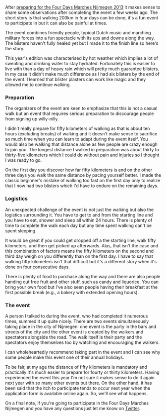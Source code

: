 <!--
.. title: How To Walk 200km in Four Days
.. slug: four-days-marches-nijmegen-2013
.. date: 2013/08/10 23:34:00
.. tags: four-days-marches, walking, the-netherlands
.. link:
.. description:
-->

After [preparing for the Four Days Marches Nijmegen 2013](/posts/participating-in-the-international-four-days-marches-nijmegen.html)
it makes sense to share some observations after completing the event a
few weeks ago. The short story is that walking 200km in four days can be done,
it's a fun event to participate in but it can also be painful at times.

The event combines friendly people, typical Dutch music and marching military forces
into a fun spectacle with its ups and downs along the way. The blisters haven't
fully healed yet but I made it to the finish line so here's the story.

This year's edition was characterised by hot weather which implies a lot of
sweating and drinking water to stay hydrated. Fortunately this is easier to live
with than a day of heavy rain which will pretty much guarantee blisters.
In my case it didn't make much difference as I had six blisters by the end of
the event. I learned that blister plasters can work like magic and they
allowed me to continue walking.

### Preparation ###

The organizers of the event are keen to emphasize that this is not a casual
walk but an event that requires serious preparation to discourage people from
signing up willy-nilly.

I didn't really prepare for fifty kilometers of walking as that is about ten
hours (excluding breaks) of walking and it doesn't make sense to sacrifice
so much time when you can learn to adapt during the event itself. You would also
be walking that distance alone as few people are crazy enough to join you. The
longest distance I walked in preparation was about thirty to thirty-five kilometers
which I could do without pain and injuries so I thought I was ready to go.

On the first day you discover how far fifty kilometers is and on the
other three days you walk the same distance by pacing yourself better. I
made the classic beginner's mistake of walking too fast on the first day only
to realize that I now had two blisters which I'd have to endure on the remaining
days.

### Logistics ###

An unexpected challenge of the event is not just the walking but also the logistics
surrounding it. You have to get to and from the starting line
and you have to eat, shower and sleep all within 24 hours. There is plenty of
time to complete the walk each day but any time spent walking can't be
spent sleeping.

It would be great if
you could get dropped off a the starting line, walk fifty kilometers, and then get
picked up afterwards. Alas, that isn't the case and this combination of factors
means the fifty kilometers on the second and third day weigh on you differently
than on the first day. I have to say that walking fifty kilometers isn't that
difficult but it's a different story when it's done on four consecutive days.

There is plenty of food to purchase along the way and there are also people
handing out free fruit and other stuff, such as candy and liquorice. You can
bring your own food but I've also seen people having their breakfast at the
first possible break (e.g., a bakery with extended opening hours).

### The event ###

A person I talked to during the event, who had completed it numerous times,
summed it up quite nicely. There are two events simultaneously taking place in
the city of Nijmegen: one event is the party in the bars and streets of the city
and the other event is created by the walkers and spectators alongside
the road. The walk itself is their party and the spectators enjoy themselves too
by watching and encouraging the walkers.

I can wholeheartedly recommend taking part in the event and I can see why some
people make this event one of their annual holidays.

To be fair, at my age the distance of fifty kilometers is mandatory and
practically it's much easier to prepare for fourty or thirty kilometers.
Having experienced the event this year
I'm not sure it makes sense to do it again next year with so many other events
out there. On the other hand, it has been said that the itch to participate
tends to occur next year when the application form is available online again.
So, we'll see what happens.

On a final note, if you're going to participate in the Four Days Marches Nijmegen
and you have any questions just let me know on [Twitter](http://twitter.com/simeonvisser).